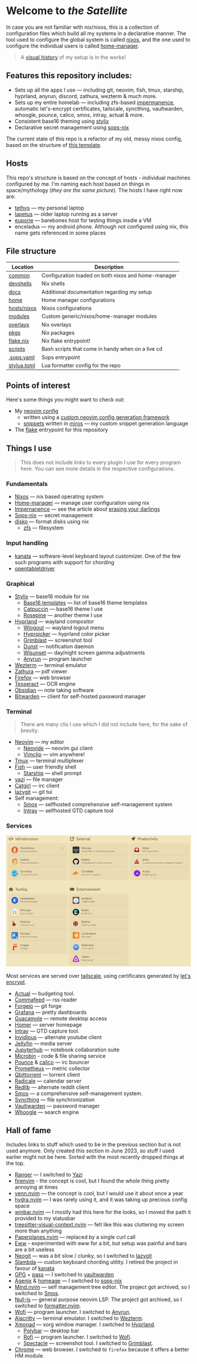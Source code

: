 # Welcome to _the Satellite_

In case you are not familiar with nix/nixos, this is a collection of configuration files which build all my systems in a declarative manner. The tool used to configure the global system is called [nixos](https://nixos.org/), and the one used to configure the individual users is called [home-manager](https://github.com/nix-community/home-manager).

> A [visual history](./docs/history.md) of my setup is in the works!

## Features this repository includes:

- Sets up all the apps I use — including git, neovim, fish, tmux, starship, hyprland, anyrun, discord, zathura, wezterm & much more.
- Sets up my entire homelab — including zfs-based [impermanence](https://grahamc.com/blog/erase-your-darlings), automatic let's-encrypt certificates, tailscale, syncthing, vaultwarden, whoogle, pounce, calico, smos, intray, actual & more.
- Consistent base16 theming using [stylix](https://github.com/danth/stylix)
- Declarative secret management using [sops-nix](https://github.com/Mic92/sops-nix)

The current state of this repo is a refactor of my old, messy nixos config, based on the structure of [this template](https://github.com/Misterio77/nix-starter-configs).

## Hosts

This repo's structure is based on the concept of hosts - individual machines configured by me. I'm naming each host based on things in space/mythology (_they are the same picture_). The hosts I have right now are:

- [tethys](./hosts/nixos/tethys/) — my personal laptop
- [lapetus](./hosts/nixos/lapetus/) — older laptop running as a server
- [euporie](./hosts/nixos/euporie/) — barebones host for testing things insdie a VM
- enceladus — my android phone. Although not configured using nix, this name gets referenced in some places

## File structure

| Location                     | Description                                         |
| ---------------------------- | --------------------------------------------------- |
| [common](./common)           | Configuration loaded on both nixos and home-manager |
| [devshells](./devshells)     | Nix shells                                          |
| [docs](./docs)               | Additional documentation regarding my setup         |
| [home](./home)               | Home manager configurations                         |
| [hosts/nixos](./hosts/nixos) | Nixos configurations                                |
| [modules](./modules)         | Custom generic/nixos/home-manager modules           |
| [overlays](./overlays)       | Nix overlays                                        |
| [pkgs](./pkgs)               | Nix packages                                        |
| [flake.nix](./flake.nix)     | Nix flake entrypoint!                               |
| [scripts](./scripts)         | Bash scripts that come in handy when on a live cd   |
| [.sops.yaml](./.sops.yaml)   | Sops entrypoint                                     |
| [stylua.toml](./stylua.toml) | Lua formatter config for the repo                   |

## Points of interest

Here's some things you might want to check out:

- My [neovim config](./home/features/neovim/default.nix)
  - written using a [custom neovim config generation framework](./modules/common/korora-neovim.nix)
  - [snippets](./home/features/neovim/snippets) written in [miros](https://github.com/prescientmoon/miros) — my custom snippet generation language
- The [flake](./flake.nix) entrypoint for this repository

## Things I use

> This does not include links to every plugin I use for every program here. You can see more details in the respective configurations.

### Fundamentals

- [Nixos](http://nixos.org/) — nix based operating system
- [Home-manager](https://github.com/nix-community/home-manager) — manage user configuration using nix
- [Impernanence](https://github.com/nix-community/impermanence) — see the article about [erasing your darlings](https://grahamc.com/blog/erase-your-darlings)
- [Sops-nix](https://github.com/Mic92/sops-nix) — secret management
- [disko](https://github.com/nix-community/disko) — format disks using nix
  - [zfs](https://openzfs.org/wiki/Main_Page) — filesystem

### Input handling

- [kanata](https://github.com/jtroo/kanata) — software-level keyboard layout customizer. One of the few such programs with support for chording
- [opentabletdriver](https://opentabletdriver.net/)

### Graphical

- [Stylix](https://github.com/danth/stylix) — base16 module for nix
  - [Base16 templates](https://github.com/chriskempson/base16-templates-source) — list of base16 theme templates
  - [Catpuccin](https://github.com/catppuccin/catppuccin) — base16 theme I use
  - [Rosepine](https://rosepinetheme.com/) — another theme I use
- [Hyprland](https://hyprland.org/) — wayland compositor
  - [Wlogout](https://github.com/ArtsyMacaw/wlogout) — wayland logout menu
  - [Hyprpicker](https://github.com/hyprwm/hyprpicker) — hyprland color picker
  - [Grimblast](https://github.com/hyprwm/contrib/tree/main/grimblast) — screenshot tool
  - [Dunst](https://dunst-project.org/) — notification daemon
  - [Wlsunset](https://sr.ht/~kennylevinsen/wlsunset/) — day/night screen gamma adjustments
  - [Anyrun](https://github.com/Kirottu/anyrun) — program launcher
- [Wezterm](https://wezfurlong.org/wezterm/) — terminal emulator
- [Zathura](https://pwmt.org/projects/zathura/) — pdf viewer
- [Firefox](https://www.mozilla.org/en-US/firefox/) — web browser
- [Tesseract](https://github.com/tesseract-ocr/tesseract) — OCR engine
- [Obsidian](https://obsidian.md/) — note taking software
- [Bitwarden](https://bitwarden.com/) — client for self-hosted password manager

### Terminal

> There are many clis I use which I did not include here, for the sake of brevity.

- [Neovim](https://neovim.io/) — my editor
  - [Neovide](https://neovide.dev/index.html) — neovim gui client
  - [Vimclip](https://github.com/hrantzsch/vimclip) — vim anywhere!
- [Tmux](https://github.com/tmux/tmux/wiki) — terminal multiplexer
- [Fish](https://fishshell.com/) — user friendly shell
  - [Starship](https://starship.rs/) — shell prompt
- [yazi](https://github.com/sxyazi/yazi) — file manager
- [Catgirl](https://git.causal.agency/catgirl/about/) — irc client
- [lazygit](https://github.com/jesseduffield/lazygit) — git tui
- Self management:
  - [Smos](https://github.com/NorfairKing/smos) — selfhosted comprehensive self-management system
  - [Intray](https://github.com/NorfairKing/intray) — selfhosted GTD capture tool

### Services

![homelab-homepage](docs/img/homelab-homepage.png)

Most services are served over [tailscale](https://tailscale.com/), using certificates generated by [let's encrypt](https://letsencrypt.org/).

- [Actual](https://actualbudget.org/) — budgeting tool.
- [Commafeed](https://github.com/Athou/commafeed) — rss reader
- [Forgejo](https://forgejo.org/) — git forge
- [Grafana](https://github.com/grafana/grafana) — pretty dashboards
- [Guacamole](https://guacamole.apache.org/) — remote desktop access
- [Homer](https://github.com/bastienwirtz/homer) — server homepage
- [Intray](https://github.com/NorfairKing/intray) — GTD capture tool.
- [Invidious](https://invidious.io/) — alternate youtube client
- [Jellyfin](https://jellyfin.org/) — media server
- [Jupyterhub](https://jupyter.org/hub) — notebook collaboration suite
- [Microbin](https://microbin.eu/) - code & file sharing service
- [Pounce](https://git.causal.agency/pounce/about/) & [calico](https://git.causal.agency/pounce/about/calico.1) — irc bouncer
- [Prometheus](https://github.com/prometheus/prometheus) — metric collector
- [Qbittorrent](https://www.qbittorrent.org) — torrent client
- [Radicale](https://radicale.org/v3.html) — calendar server
- [Redlib](https://github.com/redlib-org/redlib) — alternate reddit client
- [Smos](https://github.com/NorfairKing/smos) — a comprehensive self-management system.
- [Syncthing](https://syncthing.net/) — file synchronization
- [Vaultwarden](https://github.com/dani-garcia/vaultwarden/) — password manager
- [Whoogle](https://github.com/benbusby/whoogle-search#manual-docker) — search engine

## Hall of fame

Includes links to stuff which used to be in the previous section but is not used anymore. Only created this section in June 2023, so stuff I used earlier might not be here. Sorted with the most recently dropped things at the top.

- [Ranger](https://github.com/ranger/ranger) — I switched to [Yazi](https://github.com/sxyazi/yazi)
- [firenvim](https://glacambre/firenvim) - the concept is cool, but I found the whole thing pretty annoying at times
- [venn.nvim](https://jbyuki/venn.nvim) — the concept is cool, but I would use it about once a year
- [hydra.nvim](https://anuvyklack/hydra.nvim) — I was rarely using it, and it was taking up precious config space
- [winbar.nvim](https://github.com/fgheng/winbar.nvim) — I mostly had this here for the looks, so I moved the path it provided to my statusbar
- [treesitter-visual-context.nvim](https://github.com/haringsrob/nvim_context_vt) — felt like this was cluttering my screen more than anything
- [Paperplanes.nvim](https://rktjmp/paperplanes.nvim) — replaced by a single curl call
- [Eww](https://github.com/elkowar/eww) - experimented with eww for a bit, but setup was painful and bars are a bit useless
- [Neogit](https://github.com/NeogitOrg/neogit) — was a bit slow / clunky, so I switched to [lazygit](https://github.com/jesseduffield/lazygit)
- [Slambda](https://github.com/prescientmoon/slambda) — custom keyboard chording utility. I retired the project in favour of [kanata](https://github.com/jtroo/kanata)
- [GPG](https://gnupg.org/) + [pass](https://www.passwordstore.org/) — I switched to [vaultwarden](https://github.com/dani-garcia/vaultwarden/)
- [Agenix](https://github.com/ryantm/agenix) & [homeage](https://github.com/jordanisaacs/homeage) — I switched to [sops-nix](https://github.com/Mic92/sops-nix)
- [Mind.nvim](https://github.com/phaazon/mind.nvim) — self management tree editor. The project got archived, so I switched to [Smos](https://github.com/NorfairKing/smos).
- [Null-ls](https://github.com/jose-elias-alvarez/null-ls.nvim) — general purpose neovim LSP. The project got archived, so I switched to [formatter.nvim](https://github.com/mhartington/formatter.nvim).
- [Wofi](https://sr.ht/~scoopta/wofi/) — program launcher. I switched to [Anyrun](https://github.com/Kirottu/anyrun).
- [Alacritty](https://github.com/alacritty/alacritty) — terminal emulator. I switched to [Wezterm](https://wezfurlong.org/wezterm/).
- [Xmonad](https://xmonad.org/) — xorg window manager. I switched to [Hyprland](https://hyprland.org/).
  - [Polybar](https://github.com/polybar/polybar) — desktop bar
  - [Rofi](https://github.com/davatorium/rofi) — program launcher. I switched to [Wofi](https://sr.ht/~scoopta/wofi/).
  - [Spectacle](https://apps.kde.org/spectacle/) — screenshot tool. I switched to [Grimblast](https://github.com/hyprwm/contrib/tree/main/grimblast).
- [Chrome](https://www.google.com/chrome/) — web browser. I switched to `firefox` because it offers a better HM module.
